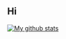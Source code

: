 ## Hi

[![My github stats](https://github-readme-stats.vercel.app/api?username=furuhama&count_private=true&include_all_commits=true&show_icons=true)](https://github.com/anuraghazra/github-readme-stats)

